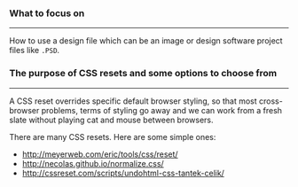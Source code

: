 ### What to focus on

---

How to use a design file which can be an image or design software project files like `.PSD`.



### The purpose of CSS resets and some options to choose from

---

A CSS reset overrides specific default browser styling, so that most cross-browser problems, terms of styling go away and we can work from a fresh slate without playing cat and mouse between browsers.


There are many CSS resets. Here are some simple ones:

-  http://meyerweb.com/eric/tools/css/reset/
- http://necolas.github.io/normalize.css/
- http://cssreset.com/scripts/undohtml-css-tantek-celik/

